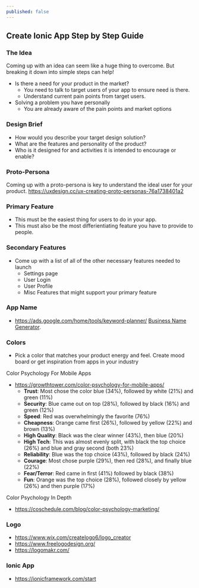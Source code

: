 ```yaml
---
published: false
---
```

## Create Ionic App Step by Step Guide

### The Idea
Coming up with an idea can seem like a huge thing to overcome. But breaking it down into simple steps can help!


- Is there a need for your product in the market?
	- You need to talk to target users of your app to ensure need is there.
	- Understand current pain points from target users.
- Solving a problem you have personally
	- You are already aware of the pain points and market options
    
### Design Brief
- How would you describe your target design solution?
- What are the features and personality of the product?
- Who is it designed for and activities it is intended to encourage or enable?

### Proto-Persona 
Coming up with a proto-persona is key to understand the ideal user for your product.
https://uxdesign.cc/ux-creating-proto-personas-76a1738401a2

### Primary Feature
- This must be the easiest thing for users to do in your app.
- This must also be the most differientiating feature you have to provide to people.

### Secondary Features
- Come up with a list of all of the other necessary features needed to launch
	- Settings page
    - User Login
    - User Profile
    - Misc Features that might support your primary feature
    
### App Name
- https://ads.google.com/home/tools/keyword-planner/
[Business Name Generator](https://businessnamegenerator.com/).

### Colors
- Pick a color that matches your product energy and feel. Create mood board or get inspiration from apps in your industry

Color Psychology For Mobile Apps
- https://growthtower.com/color-psychology-for-mobile-apps/
  - **Trust**: Most chose the color blue (34%), followed by white (21%) and green (11%)
  - **Security**: Blue came out on top (28%), followed by black (16%) and green (12%)
  - **Speed**: Red was overwhelmingly the favorite (76%)
  - **Cheapness**: Orange came first (26%), followed by yellow (22%) and brown (13%)
  - **High Quality**: Black was the clear winner (43%), then blue (20%)
  - **High Tech**: This was almost evenly split, with black the top choice (26%) and blue and gray second (both 23%)
  - **Reliability**: Blue was the top choice (43%), followed by black (24%)
  - **Courage**: Most chose purple (29%), then red (28%), and finally blue (22%)
  - **Fear/Terror**: Red came in first (41%) followed by black (38%)
  - **Fun**: Orange was the top choice (28%), followed closely by yellow (26%) and then purple (17%)

Color Psychology In Depth
- https://coschedule.com/blog/color-psychology-marketing/

### Logo
- https://www.wix.com/createlogo6/logo_creator
- https://www.freelogodesign.org/
- https://logomakr.com/

### Ionic App
- https://ionicframework.com/start



